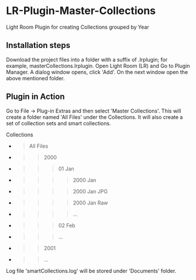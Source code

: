 # LR-Plugin-Master-Collections
Light Room Plugin for creating Collections grouped by Year

## Installation steps

Download the project files into a folder with a suffix of .lrplugin; for example, masterCollections.lrplugin.
Open Light Room (LR) and Go to Plugin Manager. A dialog window opens, click 'Add'. On the next window open the above mentioned folder.

## Plugin in Action

Go to File -> Plug-in Extras and then select 'Master Collections'.
This will create a folder named 'All Files' under the Collections. It will also create a set of collection sets and smart collections.

Collections
- > All Files
- > >	2000
- > >	> 01 Jan
- > > > > 2000 Jan
- > > > > 2000 Jan JPG
- > > > > 2000 Jan Raw
- > > > > ...
- > > > 02 Feb
- > > > ...
- > > 2001
- > > ...


Log file 'smartCollections.log' will be stored under 'Documents' folder.




